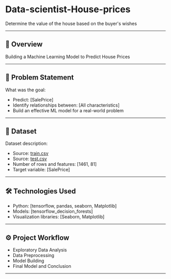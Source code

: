 # Data-scientist-House-prices
Determine the value of the house based on the buyer's wishes

---

## 📌 Overview
Building a Machine Learning Model to Predict House Prices

---

## 🎯 Problem Statement
What was the goal:
- Predict: [SalePrice]
- Identify relationships between: [All characteristics]
- Build an effective ML model for a real-world problem

---

## 📂 Dataset
Dataset description:
- Source: [train.csv](https://github.com/1NT9NS9/Data-scientist-House-prices/blob/main/train.csv)
- Source: [test.csv](https://github.com/1NT9NS9/Data-scientist-House-prices/blob/main/test.csv)
- Number of rows and features: [1461, 81]
- Target variable: [SalePrice]

---

## 🛠 Technologies Used
- Python: [tensorflow, pandas, seaborn, Matplotlib]
- Models: [tensorflow_decision_forests]
- Visualization libraries: [Seaborn, Matplotlib]

---

## ⚙️ Project Workflow
- Exploratory Data Analysis 
- Data Preprocessing
- Model Building
- Final Model and Conclusion

---




